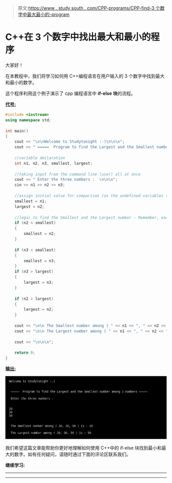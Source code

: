 > 原文:[https://www . study south . com/CPP-programs/CPP-find-3 个数字中最大最小的-program](https://www.studytonight.com/cpp-programs/cpp-find-largest-and-smallest-among-3-numbers-program)

# C++在 3 个数字中找出最大和最小的程序

大家好！

在本教程中，我们将学习如何用 C++编程语言在用户输入的 3 个数字中找到最大和最小的数字。

这个程序利用这个例子演示了 cpp 编程语言中 **if-else 块**的流程。

<u>**代号:**</u>

```cpp
#include <iostream>
using namespace std;

int main()
{
    cout << "\n\nWelcome to Studytonight :-)\n\n\n";
    cout << " =====  Program to find the Largest and the Smallest number among 3 numbers ===== \n\n";

    //variable declaration
    int n1, n2, n3, smallest, largest;

    //taking input from the command line (user) all at once
    cout << " Enter the three numbers :  \n\n\n";
    cin >> n1 >> n2 >> n3;

    //assign initial value for comparison (as the undefined variables store a random value)
    smallest = n1;
    largest = n2;

    //logic to find the Smallest and the Largest number - Remember, each variable stores only the latest value inserted into it.
    if (n2 < smallest)
    {
        smallest = n2;
    }

    if (n3 < smallest)
    {
        smallest = n3;
    }
    if (n3 > largest)
    {
        largest = n3;
    }

    if (n2 > largest)
    {
        largest = n2;
    }

    cout << "\n\n The Smallest number among ( " << n1 << ", " << n2 << ", " << n3 << " ) is : " << smallest;
    cout << "\n\n The Largest number among ( " << n1 << ", " << n2 << ", " << n3 << " ) is : " << largest;

    cout << "\n\n\n";

    return 0;
} 
```

<u>**输出:**</u>

![C++ largest and smallest](img/a19867b2c8dc4d4a6af37ea7350fbbaf.png)

我们希望这篇文章能帮助你更好地理解如何使用 C++中的 if-else 块找到最小和最大的数字。如有任何疑问，请随时通过下面的评论区联系我们。

**继续学习:**

* * *

* * *
